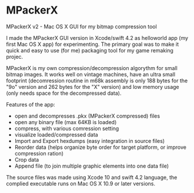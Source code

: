 # MPackerX
MPackerX v2 - Mac OS X GUI for my bitmap compression tool

I made the MPackerX GUI version in Xcode/swift 4.2 as helloworld app (my first Mac OS X app) for experimenting.
The primary goal was to make it quick and easy to use (for me) packaging tool for my game remaking projec.

MPackerX is my own compression/decompression algorythm for small bitmap images. It works well on vintage machines, have an ultra small footprint (decomression routine in m68k assembly is only 188 bytes for the "9o" version and 262 bytes for the "X" version) and low memory usage (only needs space for the decompressed data).

Features of the app:
- open and decompresses .pkx (MPackerX compressed) files
- open any binary file (max 64KB is loaded)
- compress, with various comression setting
- visualize loaded/compressed data
- Import and Export hexdumps (easy integration in source files)
- Reorder data (helps organize byte order for target platform, or improve compression ration)
- Crop data
- Append file (to join multiple graphic elements into one data file)

The source files was made using Xcode 10 and swift 4.2 language, the complied executable runs on Mac OS X 10.9 or later versions.
